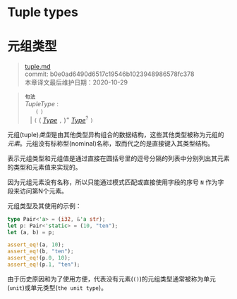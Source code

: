 # Tuple types
# 元组类型

>[tuple.md](https://github.com/rust-lang/reference/blob/master/src/types/tuple.md)\
>commit: b0e0ad6490d6517c19546b1023948986578fc378 \
>本章译文最后维护日期：2020-10-29

> **<sup>句法</sup>**\
> _TupleType_ :\
> &nbsp;&nbsp; &nbsp;&nbsp; `(` `)`\
> &nbsp;&nbsp; | `(` ( [_Type_] `,` )<sup>+</sup> [_Type_]<sup>?</sup> `)`

元组(tuple)*类型*是由其他类型异构组合的数据结构，这些其他类型被称为元组的*元素*。元组没有标称型(nominal)名称，取而代之的是直接键入其类型结构。

表示元组类型和元组值是通过直接在圆括号里的逗号分隔的列表中分别列出其元素的类型和元素值来实现的。

因为元组元素没有名称，所以只能通过模式匹配或直接使用字段的序号 `N` 作为字段来访问第N个元素。


元组类型及其使用的示例：

```rust
type Pair<'a> = (i32, &'a str);
let p: Pair<'static> = (10, "ten");
let (a, b) = p;

assert_eq!(a, 10);
assert_eq!(b, "ten");
assert_eq!(p.0, 10);
assert_eq!(p.1, "ten");
```

由于历史原因和为了使用方便，代表没有元素(`()`)的元组类型通常被称为单元(`unit`)或单元类型(`the unit type`)。

[_Type_]: ../types.md#type-expressions

<!-- 2020-11-7-->
<!-- checked -->
